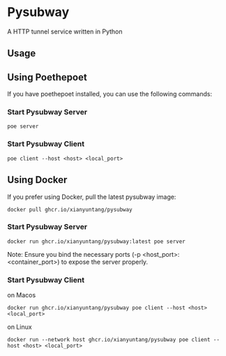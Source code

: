 # Pysubway
A HTTP tunnel service written in Python

## Usage

## Using Poethepoet
If you have poethepoet installed, you can use the following commands:

### Start Pysubway Server
```shell
poe server
```

### Start Pysubway Client
```shell
poe client --host <host> <local_port>
```


## Using Docker
If you prefer using Docker, pull the latest pysubway image:
```shell
docker pull ghcr.io/xianyuntang/pysubway
```

### Start Pysubway Server
```shell
docker run ghcr.io/xianyuntang/pysubway:latest poe server
```
Note: Ensure you bind the necessary ports (-p <host_port>:<container_port>) to expose the server properly.

### Start Pysubway Client
on Macos
```shell
docker run ghcr.io/xianyuntang/pysubway poe client --host <host> <local_port>
```
on Linux
```shell
docker run --network host ghcr.io/xianyuntang/pysubway poe client --host <host> <local_port>
```


